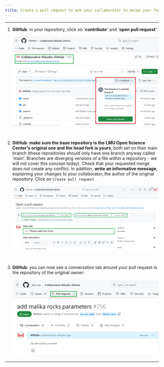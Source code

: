 ```yaml
---
title: Create a pull request to ask your collaborator to merge your fork to the original repository
---
```


***

1. **GitHub**: in your repository, click on '**contribute**' and '**open pull request**' 

    ![](./assets/pull-request-button.png)

<br />


2. **GitHub**: **make sure the base repository is the LMU Open Science Center's original one and the head fork is yours**, both set on their main branch (these repositories should only have one branch anyway called 'main'. Branches are diverging versions of a file *within* a repository - we will not cover this concept today). Check that your requested merge does not create any conflict. In addition, **write an informative message**, explaining your changes to your collaborator, the author of the original repository. Click on `Create pull request`

    ![](./assets/create-pull-request.png)

<br />


3. **GitHub**: you can now see a conversation tab around your pull request in the repository of the original owner: 

    <img src="assets/created-pull-request.png" width="550">


***

